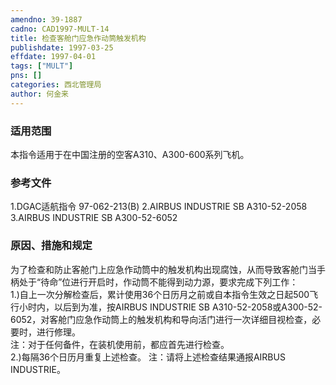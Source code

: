 ```yaml
---
amendno: 39-1887  
cadno: CAD1997-MULT-14  
title: 检查客舱门应急作动筒触发机构  
publishdate: 1997-03-25  
effdate: 1997-04-01  
tags: ["MULT"]  
pns: []  
categories: 西北管理局  
author: 何金来  
---
```

  
### 适用范围  
本指令适用于在中国注册的空客A310、A300-600系列飞机。  
  
<!--more-->  
### 参考文件  
1.DGAC适航指令 97-062-213(B)     2.AIRBUS INDUSTRIE SB A310-52-2058     3.AIRBUS INDUSTRIE SB A300-52-6052  
  
### 原因、措施和规定  
为了检查和防止客舱门上应急作动筒中的触发机构出现腐蚀，从而导致客舱门当手柄处于“待命”位进行开启时，作动筒不能得到动力源，要求完成下列工作：  
    1.)自上一次分解检查后，累计使用36个日历月之前或自本指令生效之日起500飞行小时内，以后到为准，按AIRBUS INDUSTRIE SB A310-52-2058或A300-52-6052，对客舱门应急作动筒上的触发机构和导向活门进行一次详细目视检查，必要时，进行修理。  
    注：对于任何备件，在装机使用前，都应首先进行检查。  
2.)每隔36个日历月重复上述检查。     注：请将上述检查结果通报AIRBUS INDUSTRIE。  
      
